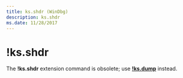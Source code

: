 ```yaml
---
title: ks.shdr (WinDbg)
description: ks.shdr
ms.date: 11/28/2017
---
```


# !ks.shdr


The **!ks.shdr** extension command is obsolete; use [**!ks.dump**](-ks-dump.md) instead.

 

 





